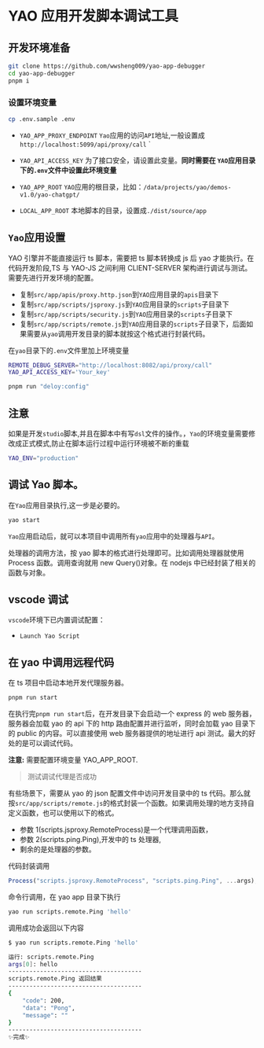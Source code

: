 # YAO 应用开发脚本调试工具

## 开发环境准备

```sh
git clone https://github.com/wwsheng009/yao-app-debugger
cd yao-app-debugger
pnpm i
```

### 设置环境变量

```sh
cp .env.sample .env
```

- `YAO_APP_PROXY_ENDPOINT`
  `Yao`应用的访问`API`地址,一般设置成`http://localhost:5099/api/proxy/call`
  `
- `YAO_API_ACCESS_KEY`
  为了接口安全，请设置此变量。**同时需要在 `YAO`应用目录下的`.env`文件中设置此环境变量**

- `YAO_APP_ROOT`
  `YAO`应用的根目录，比如：`/data/projects/yao/demos-v1.0/yao-chatgpt/`

- `LOCAL_APP_ROOT`
  本地脚本的目录，设置成`./dist/source/app`

## `Yao`应用设置

YAO 引擎并不能直接运行 ts 脚本，需要把 ts 脚本转换成 js 后 yao 才能执行。在代码开发阶段,TS 与 YAO-JS 之间利用 CLIENT-SERVER 架构进行调试与测试。需要先进行开发环境的配置。

- 复制`src/app/apis/proxy.http.json`到`YAO`应用目录的`apis`目录下
- 复制`src/app/scripts/jsproxy.js`到`YAO`应用目录的`scripts`子目录下
- 复制`src/app/scripts/security.js`到`YAO`应用目录的`scripts`子目录下
- 复制`src/app/scripts/remote.js`到`YAO`应用目录的`scripts`子目录下，后面如果需要从`yao`调用开发目录的脚本就按这个格式进行封装代码。

在`yao`目录下的`.env`文件里加上环境变量

```sh
REMOTE_DEBUG_SERVER="http://localhost:8082/api/proxy/call"
YAO_API_ACCESS_KEY='Your_key'
```

```sh
pnpm run "deloy:config"
```

## 注意

如果是开发`studio`脚本,并且在脚本中有写`dsl`文件的操作。，`Yao`的环境变量需要修改成正式模式,防止在脚本运行过程中运行环境被不断的重载

```sh
YAO_ENV="production"

```

## 调试 Yao 脚本。

在`Yao`应用目录执行,这一步是必要的。

```sh
yao start
```

`Yao`应用启动后，就可以本项目中调用所有`yao`应用中的处理器与`API`。

处理器的调用方法，按 yao 脚本的格式进行处理即可。比如调用处理器就使用 Process 函数。调用查询就用 new Query()对象。在 nodejs 中已经封装了相关的函数与对象。

## vscode 调试

`vscode`环境下已内置调试配置：

- `Launch Yao Script`

## 在 yao 中调用远程代码

在 ts 项目中启动本地开发代理服务器。

```sh
pnpm run start
```

在执行完`pnpm run start`后，在开发目录下会启动一个 express 的 web 服务器，服务器会加载 yao 的 api 下的 http 路由配置并进行监听，同时会加载 yao 目录下的 public 的内容。可以直接使用 web 服务器提供的地址进行 api 测试。最大的好处的是可以调试代码。

**注意:** 需要配置环境变量 YAO_APP_ROOT.

> 测试调试代理是否成功

有些场景下，需要从 yao 的 json 配置文件中访问开发目录中的 ts 代码。那么就按`src/app/scripts/remote.js`的格式封装一个函数。如果调用处理的地方支持自定义函数，也可以使用以下的格式。

- 参数 1(scripts.jsproxy.RemoteProcess)是一个代理调用函数，
- 参数 2(scripts.ping.Ping),开发中的 ts 处理器,
- 剩余的是处理器的参数。

代码封装调用

```js
Process("scripts.jsproxy.RemoteProcess", "scripts.ping.Ping", ...args);
```

命令行调用，在 yao app 目录下执行

```sh
yao run scripts.remote.Ping 'hello'
```

调用成功会返回以下内容

```sh
$ yao run scripts.remote.Ping 'hello'

运行: scripts.remote.Ping
args[0]: hello
--------------------------------------
scripts.remote.Ping 返回结果
--------------------------------------
{
    "code": 200,
    "data": "Pong",
    "message": ""
}
--------------------------------------
✨完成✨
```
